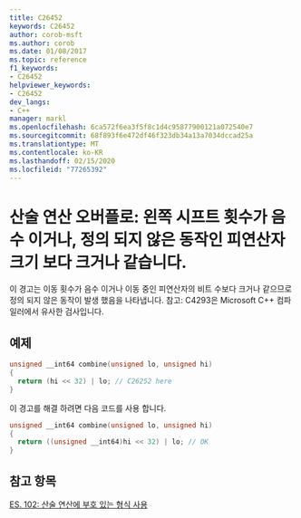 ```yaml
---
title: C26452
keywords: C26452
author: corob-msft
ms.author: corob
ms.date: 01/08/2017
ms.topic: reference
f1_keywords:
- C26452
helpviewer_keywords:
- C26452
dev_langs:
- C++
manager: markl
ms.openlocfilehash: 6ca572f6ea3f5f8c1d4c95877900121a072540e7
ms.sourcegitcommit: 68f893f6e472df46f323db34a13a7034dccad25a
ms.translationtype: MT
ms.contentlocale: ko-KR
ms.lasthandoff: 02/15/2020
ms.locfileid: "77265392"
---
```

# <a name="arithmetic-overflow-left-shift-count-is-negative-or-greater-than-or-equal-to-the-operand-size-which-is-undefined-behavior"></a>산술 연산 오버플로: 왼쪽 시프트 횟수가 음수 이거나, 정의 되지 않은 동작인 피연산자 크기 보다 크거나 같습니다.

이 경고는 이동 횟수가 음수 이거나 이동 중인 피연산자의 비트 수보다 크거나 같으므로 정의 되지 않은 동작이 발생 했음을 나타냅니다.
참고: C4293은 Microsoft C++ 컴파일러에서 유사한 검사입니다.

## <a name="example"></a>예제

```cpp
unsigned __int64 combine(unsigned lo, unsigned hi)
{
  return (hi << 32) | lo; // C26252 here
}
```

이 경고를 해결 하려면 다음 코드를 사용 합니다.

```cpp
unsigned __int64 combine(unsigned lo, unsigned hi)
{
  return ((unsigned __int64)hi << 32) | lo; // OK
}
```

## <a name="see-also"></a>참고 항목
[ES. 102: 산술 연산에 부호 있는 형식 사용](https://github.com/isocpp/CppCoreGuidelines/blob/master/CppCoreGuidelines.md#Res-unsigned)
